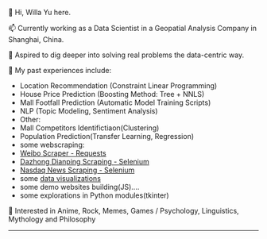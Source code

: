 👋 Hi, Willa Yu here. 

📫 Currently working as a Data Scientist in a Geopatial Analysis Company in Shanghai, China.

🌱 Aspired to dig deeper into solving real problems the data-centric way.

👀 My past experiences include: 

- Location Recommendation (Constraint Linear Programming)
- House Price Prediction (Boosting Method: Tree + NNLS)
- Mall Footfall Prediction (Automatic Model Training Scripts)
- NLP (Topic Modeling, Sentiment Analysis)
- Other: 
 - Mall Competitors Identifictiaon(Clustering)
 - Population Prediction(Transfer Learning, Regression)
 - some webscraping:
  - [Weibo Scraper - Requests](https://github.com/XinyueYu16/Weibo-Scraper)
  - [Dazhong Dianping Scraping - Selenium](https://github.com/XinyueYu16/POI_geo_analysis)
  - [Nasdaq News Scraping - Selenium](https://github.com/XinyueYu16/COVID-19_UCD_Challenge)
 - some [data visualizations](https://github.com/XinyueYu16/Data_Visualizations)
 - some demo websites building(JS)....
 - some explorations in Python modules(tkinter)[](https://github.com/XinyueYu16/Behavioral_Question_Generator)

💞️ Interested in Anime, Rock, Memes, Games / Psychology, Linguistics, Mythology and Philosophy


-----------------------------
<!---
- 📫 How to reach me ...
- 💞️ I’m looking to collaborate on ...
XinyueYu16/XinyueYu16 is a ✨ special ✨ repository because its `README.md` (this file) appears on your GitHub profile.
You can click the Preview link to take a look at your changes.
--->
